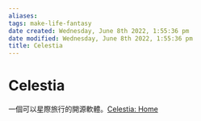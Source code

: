 ```yaml
---
aliases: 
tags: make-life-fantasy
date created: Wednesday, June 8th 2022, 1:55:36 pm
date modified: Wednesday, June 8th 2022, 1:55:36 pm
title: Celestia
---
```


# Celestia

一個可以星際旅行的開源軟體。[Celestia: Home](https://celestia.space/)